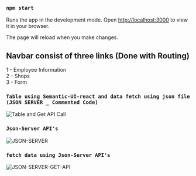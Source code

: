 ### `npm start`

Runs the app in the development mode.
Open [http://localhost:3000](http://localhost:3000) to view it in your browser.

The page will reload when you make changes.


## Navbar consist of three links (Done with Routing)
1 - Employee Information <br>
2 - Shops <br>
3 - Form <br>



### `Table using Semantic-UI-react and data fetch using json file (JSON SERVER _ Commented Code)`

![Table and Get API Call](https://user-images.githubusercontent.com/33014036/148728671-bfbed9cd-7fd2-462d-bbf8-ec8d0a0d9a85.png)


### `Json-Server API's`

![JSON-SERVER](https://user-images.githubusercontent.com/33014036/148728705-9dfadb44-9428-40f4-830d-87c772ddf797.png)


### `fetch data using Json-Server API's`

![JSON-SERVER-GET-API](https://user-images.githubusercontent.com/33014036/148728719-31ddeec9-8563-431e-9eda-1b0be7f6428a.png)

